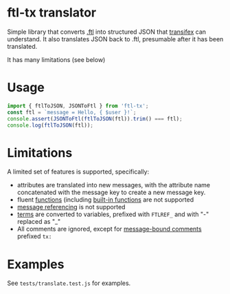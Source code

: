# ftl-tx translator

Simple library that converts [.ftl](https://projectfluent.org/) into structured JSON that [transifex](https://www.transifex.com/) can understand. It also translates JSON back to .ftl, presumable after it has been translated.

It has many limitations (see below)

# Usage

````js
import { ftlToJSON, JSONToFtl } from 'ftl-tx';
const ftl = `message = Hello, { $user }!`;
console.assert(JSONToFtl(ftlToJSON(ftl)).trim() === ftl);
console.log(ftlToJSON(ftl));
````

# Limitations
A limited set of features is supported, specifically:

* attributes are translated into new messages, with the attribute name concatenated with the message key to create a new message key.
* fluent [functions](https://projectfluent.org/fluent/guide/functions.html)  (including [built-in functions](https://projectfluent.org/fluent/guide/builtins.html) are not supported
* [message referencing](https://projectfluent.org/fluent/guide/references.html) is not supported
* [terms](https://projectfluent.org/fluent/guide/terms.html) are converted to variables, prefixed with `FTLREF_` and with "-" replaced as "_"
* All comments are ignored, except for [message-bound comments](https://projectfluent.org/fluent/guide/comments.html) prefixed `tx: `

# Examples

See `tests/translate.test.js` for examples.